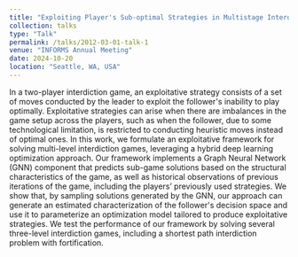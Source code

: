 ```yaml
---
title: "Exploiting Player's Sub-optimal Strategies in Multistage Interdiction Games"
collection: talks
type: "Talk"
permalink: /talks/2012-03-01-talk-1
venue: "INFORMS Annual Meeting"
date: 2024-10-20
location: "Seattle, WA, USA"
---
```


In a two-player interdiction game, an exploitative strategy consists of a set of moves conducted by the leader to exploit the follower's inability to play optimally. Exploitative strategies can arise when there are imbalances in the game setup across the players, such as when the follower, due to some technological limitation, is restricted to conducting heuristic moves instead of optimal ones. In this work, we formulate an exploitative framework for solving multi-level interdiction games, leveraging a hybrid deep learning optimization approach. Our framework implements a Graph Neural Network (GNN) component that predicts sub-game solutions based on the structural characteristics of the game, as well as historical observations of previous iterations of the game, including the players’ previously used strategies. We show that, by sampling solutions generated by the GNN, our approach can generate an estimated characterization of the follower's decision space and use it to parameterize an optimization model tailored to produce exploitative strategies. We test the performance of our framework by solving several three-level interdiction games, including a shortest path interdiction problem with fortification.
